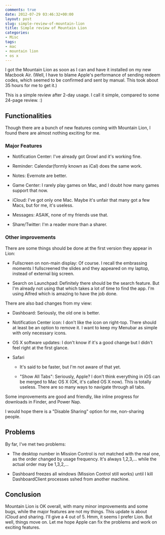 ```yaml
---
comments: true
date: 2012-07-29 03:46:32+00:00
layout: post
slug: simple-review-of-mountain-lion
title: Simple review of Mountain Lion
categories:
- Misc
tags:
- mac
- mountain lion
- os x
---
```


I got the Mountain Lion as soon as I can and have it installed on my new Macbook Air.
(Well, I have to blame Apple's performance of sending redeem codes, which seemed to be confirmed and sent by manual. This took about 35 hours for me to get it.)

This is a simple review after 2-day usage. I call it simple, compared to some 24-page review. :)

## Functionalities

Though there are a bunch of new features coming with Mountain Lion, I found there are almost nothing exciting for me.

### Major Features

  - Notification Center: I've already got Growl and it's working fine.

  - Reminder: Calendar(formly known as iCal) does the same work.

  - Notes: Evernote are better.

  - Game Center: I rarely play games on Mac, and I doubt how many games support that now.

  - iCloud: I've got only one Mac. Maybe it's unfair that many got a few Macs, but for me, it's useless.

  - Messages: ASAIK, none of my friends use that.

  - Share/Twitter: I'm a reader more than a sharer.

### Other improvements

There are some things should be done at the first version they appear in Lion:

  - Fullscreen on non-main display: Of course. I recall the embrassing moments I fullscreened the slides and they appeared on my laptop, instead of external big screen.

  - Search on Launchpad: Definitely there should be the search feature. But I'm already not using that which takes a lot of time to find the app. I'm using Alfred which is amazing to have the job done.

There are also bad changes from my view:

  - Dashboard: Seriously, the old one is better.

  - Notification Center icon: I don't like the icon on right-top. There should at least be an option to remove it. I want to keep my Menubar as simple with only necessary icons.

  - OS X software updates: I don't know if it's a good change but I didn't feel right at the first glance.

  - Safari 

    - It's said to be faster, but I'm not aware of that yet.

    - "Show All Tabs": Seriously, Apple? I don't think everything in iOS can be merged to Mac OS X (OK, it's called OS X now). This is totally useless. There are so many ways to navigate through all tabs.

Some improvements are good and friendly, like inline progress for downloads in Finder, and Power Nap.

I would hope there is a "Disable Sharing" option for me, non-sharing people.

## Problems

By far, I've met two problems:

  - The desktop number in Mission Control is not matched with the real one, as the order changed by usage frequency. It's always 1,2,3,... while the actual order may be 1,3,2,...

  - Dashboard freezes all windows (Mission Control still works) until I kill DashboardClient processes sshed from another machine.

## Conclusion

Mountain Lion is OK overall, with many minor improvements and some bugs, while the major features are not my things. This update is about iCloud and sharing. I'll give a 4 out of 5. Hmm, it seems I prefer Lion. But well, things move on. Let me hope Apple can fix the problems and work on exciting features.